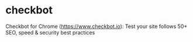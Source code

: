 # checkbot
Checkbot for Chrome (https://www.checkbot.io): Test your site follows 50+ SEO, speed &amp; security best practices
